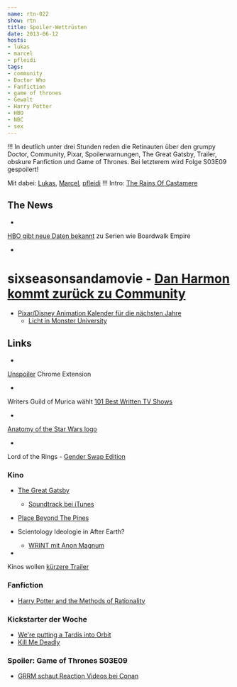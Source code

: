 ```yaml
---
name: rtn-022
show: rtn
title: Spoiler-Wettrüsten
date: 2013-06-12
hosts:
- lukas
- marcel
- pfleidi
tags:
- community
- Doctor Who
- Fanfiction
- game of thrones
- Gewalt
- Harry Potter
- HBO
- NBC
- sex
---
```

!!!
In deutlich unter drei Stunden reden die Retinauten über den grumpy Doctor, Community, Pixar, Spoilerwarnungen, The Great Gatsby, Trailer, obskure Fanfiction und Game of Thrones. Bei letzterem wird Folge S03E09 gespoilert!

Mit dabei: [Lukas](https://twitter.com/blubser), [Marcel](https://twitter.com/xartas), [pfleidi](https://twitter.com/pfleidi)
!!!
Intro: [The Rains Of Castamere](https://www.youtube.com/watch?v=ECewrAld3zw)

## The News

-

[HBO gibt neue Daten bekannt](http://screen-connections.com/2013/06/06/hbo-announces-premiere-dates-for-boardwalk-empire-eastbound-down-hello-ladies-clear-history/) zu Serien wie Boardwalk Empire

-
# sixseasonsandamovie - [Dan Harmon kommt zurück zu Community](http://www.theverge.com/2013/6/1/4386678/community-creator-dan-harmon-confirms-return-to-show)

- [Pixar/Disney Animation Kalender für die nächsten Jahre](http://www.aintitcool.com/node/62612)
  - [Licht in Monster University](http://thisanimatedlife.blogspot.de/2013/05/pixars-chris-horne-sheds-new-light-on.html)

## Links

-

[Unspoiler](https://chrome.google.com/webstore/detail/unspoiler/oookgbbhgojdebhnmkmhgfagoiknifgi) Chrome Extension

-

Writers Guild of Murica wählt [101 Best Written TV Shows](http://kottke.org/13/06/101-best-written-tv-shows)

-

[Anatomy of the Star Wars logo](http://alphabettenthletter.blogspot.de/2013/05/anatomy-of-logo-star-wars.html)

-

Lord of the Rings - [Gender Swap Edition](http://october-26.livejournal.com/371384.html?format=light)

### Kino

- [The Great Gatsby](http://www.imdb.com/title/tt1343092/)
  - [Soundtrack bei iTunes](https://itunes.apple.com/de/album/great-gatsby-music-from-baz/id636199212)

- [Place Beyond The Pines](http://www.imdb.com/title/tt1817273/)
- Scientology Ideologie in After Earth?
  - [WRINT mit Anon Magnum](http://www.wrint.de/2013/01/24/wr142-ortsgesprach-anon-magnum-wg-scientology/)

-

Kinos wollen [kürzere Trailer](http://www.vulture.com/2013/05/movie-theaters-want-studios-to-shorten-trailers.html)

### Fanfiction

- [Harry Potter and the Methods of Rationality](http://hpmor.com)

### Kickstarter der Woche

- [We're putting a Tardis into Orbit](http://www.kickstarter.com/projects/573935592/were-putting-a-tardis-into-orbit-really)
- [Kill Me Deadly](http://www.kickstarter.com/projects/1768614175/kill-me-deadly-a-film-noir-comedy)

### Spoiler: Game of Thrones S03E09

- [GRRM schaut Reaction Videos bei Conan](http://teamcoco.com/video/conan-highlight-red-wedding-reactions)
